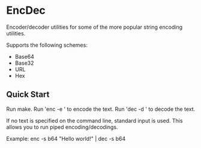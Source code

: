 # EncDec

Encoder/decoder utilities for some of the more popular string
encoding utilities.

Supports the following schemes:
- Base64
- Base32
- URL
- Hex

## Quick Start

Run make.  Run 'enc -e <encoding> <text>' to encode the text.  Run 'dec -d <encoding> <text>' to decode the text.

If no text is specified on the command line, standard input is used.  This allows you to run piped encoding/decodings.

Example: enc -s b64 "Hello world!" | dec -s b64